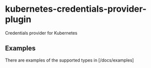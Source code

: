 # kubernetes-credentials-provider-plugin
Credentials provider for Kubernetes

## Examples
There are examples of the supported types in [/docs/examples]
